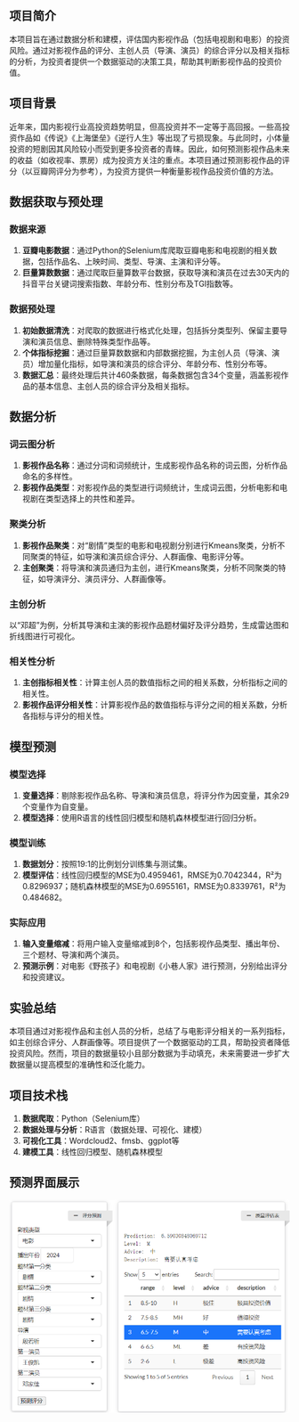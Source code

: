 ## 项目简介
本项目旨在通过数据分析和建模，评估国内影视作品（包括电视剧和电影）的投资风险。通过对影视作品的评分、主创人员（导演、演员）的综合评分以及相关指标的分析，为投资者提供一个数据驱动的决策工具，帮助其判断影视作品的投资价值。

## 项目背景
近年来，国内影视行业高投资趋势明显，但高投资并不一定等于高回报。一些高投资作品如《传说》《上海堡垒》《逆行人生》等出现了亏损现象。与此同时，小体量投资的短剧因其风险较小而受到更多投资者的青睐。因此，如何预测影视作品未来的收益（如收视率、票房）成为投资方关注的重点。本项目通过预测影视作品的评分（以豆瓣网评分为参考），为投资方提供一种衡量影视作品投资价值的方法。

## 数据获取与预处理

### 数据来源
1. **豆瓣电影数据**：通过Python的Selenium库爬取豆瓣电影和电视剧的相关数据，包括作品名、上映时间、类型、导演、主演和评分等。
2. **巨量算数数据**：通过爬取巨量算数平台数据，获取导演和演员在过去30天内的抖音平台关键词搜索指数、年龄分布、性别分布及TGI指数等。

### 数据预处理
1. **初始数据清洗**：对爬取的数据进行格式化处理，包括拆分类型列、保留主要导演和演员信息、删除特殊类型作品等。
2. **个体指标挖掘**：通过巨量算数数据和内部数据挖掘，为主创人员（导演、演员）增加量化指标，如导演和演员的综合评分、年龄分布、性别分布等。
3. **数据汇总**：最终处理后共计460条数据，每条数据包含34个变量，涵盖影视作品的基本信息、主创人员的综合评分及相关指标。

## 数据分析

### 词云图分析
1. **影视作品名称**：通过分词和词频统计，生成影视作品名称的词云图，分析作品命名的多样性。
2. **影视作品类型**：对影视作品的类型进行词频统计，生成词云图，分析电影和电视剧在类型选择上的共性和差异。

### 聚类分析
1. **影视作品聚类**：对“剧情”类型的电影和电视剧分别进行Kmeans聚类，分析不同聚类的特征，如导演和演员综合评分、人群画像、电影评分等。
2. **主创聚类**：将导演和演员通归为主创，进行Kmeans聚类，分析不同聚类的特征，如导演评分、演员评分、人群画像等。

### 主创分析
以“邓超”为例，分析其导演和主演的影视作品题材偏好及评分趋势，生成雷达图和折线图进行可视化。

### 相关性分析
1. **主创指标相关性**：计算主创人员的数值指标之间的相关系数，分析指标之间的相关性。
2. **影视作品评分相关性**：计算影视作品的数值指标与评分之间的相关系数，分析各指标与评分的相关性。

## 模型预测

### 模型选择
1. **变量选择**：剔除影视作品名称、导演和演员信息，将评分作为因变量，其余29个变量作为自变量。
2. **模型选择**：使用R语言的线性回归模型和随机森林模型进行回归分析。

### 模型训练
1. **数据划分**：按照19:1的比例划分训练集与测试集。
2. **模型评估**：线性回归模型的MSE为0.4959461，RMSE为0.7042344，R²为0.8296937；随机森林模型的MSE为0.6955161，RMSE为0.8339761，R²为0.484682。

### 实际应用
1. **输入变量缩减**：将用户输入变量缩减到8个，包括影视作品类型、播出年份、三个题材、导演和两个演员。
2. **预测示例**：对电影《野孩子》和电视剧《小巷人家》进行预测，分别给出评分和投资建议。

## 实验总结
本项目通过对影视作品和主创人员的分析，总结了与电影评分相关的一系列指标，如主创综合评分、人群画像等。项目提供了一个数据驱动的工具，帮助投资者降低投资风险。然而，项目的数据量较小且部分数据为手动填充，未来需要进一步扩大数据量以提高模型的准确性和泛化能力。

## 项目技术栈
1. **数据爬取**：Python（Selenium库）
2. **数据处理与分析**：R语言（数据处理、可视化、建模）
3. **可视化工具**：Wordcloud2、fmsb、ggplot等
4. **建模工具**：线性回归模型、随机森林模型

## 预测界面展示
![项目截图](项目截图.png)

